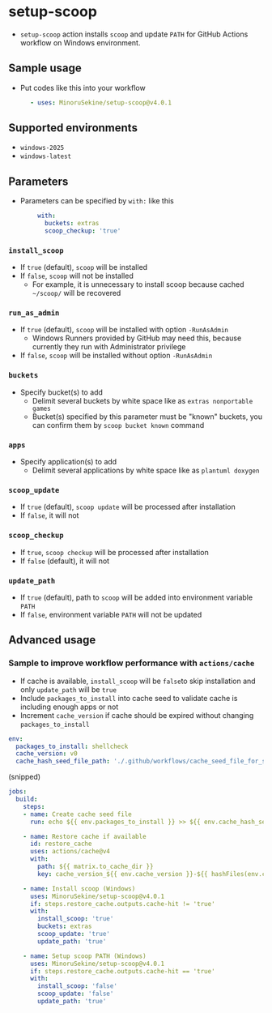 # setup-scoop

- `setup-scoop` action installs `scoop` and update `PATH` for GitHub Actions workflow on Windows environment.

## Sample usage

- Put codes like this into your workflow
```yaml
      - uses: MinoruSekine/setup-scoop@v4.0.1
```

## Supported environments

- `windows-2025`
- `windows-latest`

## Parameters

- Parameters can be specified by `with:` like this
```yaml
        with:
          buckets: extras
          scoop_checkup: 'true'
```

### `install_scoop`

- If `true` (default), `scoop` will be installed
- If `false`, `scoop` will not be installed
  - For example, it is unnecessary to install scoop because cached `~/scoop/` will be recovered

### `run_as_admin`

- If `true` (default), `scoop` will be installed with option `-RunAsAdmin`
  - Windows Runners provided by GitHub may need this, because currently they run with Administrator privilege
- If `false`, `scoop` will be installed without option `-RunAsAdmin`

### `buckets`

- Specify bucket(s) to add
  - Delimit several buckets by white space like as `extras nonportable games`
  - Bucket(s) specified by this parameter must be "known" buckets, you can confirm them by `scoop bucket known` command

### `apps`

- Specify application(s) to add
  - Delimit several applications by white space like as `plantuml doxygen`

### `scoop_update`

- If `true` (default), `scoop update` will be processed after installation
- If `false`, it will not

### `scoop_checkup`

- If `true`, `scoop checkup` will be processed after installation
- If `false` (default), it will not

### `update_path`

- If `true` (default), path to `scoop` will be added into environment variable `PATH`
- If `false`, environment variable `PATH` will not be updated

## Advanced usage

### Sample to improve workflow performance with `actions/cache`
- If cache is available, `install_scoop` will be `false`to skip installation and only `update_path` will be `true`
- Include `packages_to_install` into cache seed to validate cache is including enough apps or not
- Increment `cache_version` if cache should be expired without changing `packages_to_install`
```yaml
env:
  packages_to_install: shellcheck
  cache_version: v0
  cache_hash_seed_file_path: './.github/workflows/cache_seed_file_for_scoop.txt'
```
(snipped)
```yaml
jobs:
  build:
    steps:
    - name: Create cache seed file
      run: echo ${{ env.packages_to_install }} >> ${{ env.cache_hash_seed_file_path }}

    - name: Restore cache if available
      id: restore_cache
      uses: actions/cache@v4
      with:
        path: ${{ matrix.to_cache_dir }}
        key: cache_version_${{ env.cache_version }}-${{ hashFiles(env.cache_hash_seed_file_path) }}

    - name: Install scoop (Windows)
      uses: MinoruSekine/setup-scoop@v4.0.1
      if: steps.restore_cache.outputs.cache-hit != 'true'
      with:
        install_scoop: 'true'
        buckets: extras
        scoop_update: 'true'
        update_path: 'true'

    - name: Setup scoop PATH (Windows)
      uses: MinoruSekine/setup-scoop@v4.0.1
      if: steps.restore_cache.outputs.cache-hit == 'true'
      with:
        install_scoop: 'false'
        scoop_update: 'false'
        update_path: 'true'
```
